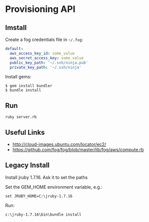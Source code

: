 # Provisioning API

## Imstall

Create a fog credentials file in `~/.fog`:

``` yaml
default:
  aws_access_key_id: some_value
  aws_secret_access_key: some_value
  public_key_path: '~/.ssh/ninja.pub'
  private_key_path: '~/.ssh/ninja'  
```

Install gems:

```
$ gem install bundler
$ bundle install
```

## Run

```
ruby server.rb
```

## Useful Links

- http://cloud-images.ubuntu.com/locator/ec2/
- https://github.com/fog/fog/blob/master/lib/fog/aws/compute.rb

## Legacy Install

Install jruby 1.7.16.  Ask it to set the paths

Set the GEM_HOME environment variable, e.g.:

```
set JRUBY_HOME=C:\jruby-1.7.16
```

Run:
```
c:\jruby-1.7.16\bin\bundle install
```
